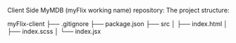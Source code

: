 Client Side MyMDB (myFlix working name) repository:
The project structure:

myFlix-client
├── .gitignore
├── package.json
├── src
│ ├── index.html
│ ├── index.scss
│ └── index.jsx

